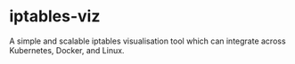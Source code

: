 # iptables-viz
A simple and scalable iptables visualisation tool which can integrate across Kubernetes, Docker, and Linux.
